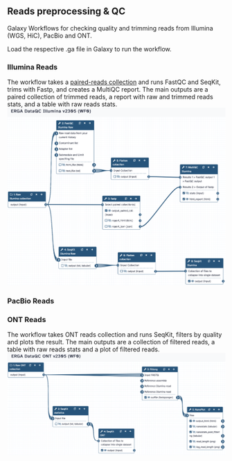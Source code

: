 ## Reads preprocessing & QC
Galaxy Workflows for checking quality and trimming reads from Illumina (WGS, HiC), PacBio and ONT.

Load the respective .ga file in Galaxy to run the workflow.


### Illumina Reads
The workflow takes a [paired-reads collection](https://training.galaxyproject.org/training-material/topics/galaxy-interface/tutorials/collections/tutorial.html) and runs FastQC and SeqKit, trims with Fastp, and creates a MultiQC report. The main outputs are a paired collection of trimmed reads, a report with raw and trimmed reads stats, and a table with raw reads stats.
![QCillu2305](pics/QCillu2305.png)


### PacBio Reads


### ONT Reads
The workflow takes ONT reads collection and runs SeqKit, filters by quality and plots the result. The main outputs are a collection of filtered reads, a table with raw reads stats and a plot of filtered reads.
![QCont2305](pics/QCont2305.png)



